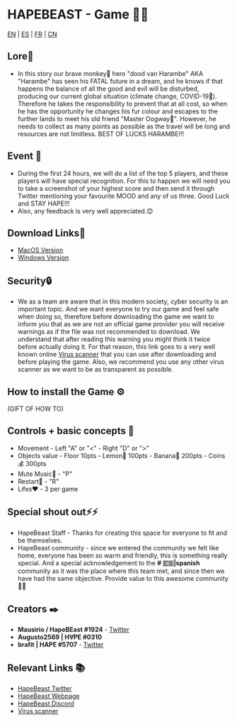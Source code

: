 # HAPEBEAST - Game 🍌🍌 
[EN](https://github.com/Brafit2001/HAPEBEAST-GAME/edit/main/README.md) | [ES](https://github.com/Brafit2001/HAPEBEAST-GAME/blob/main/README_translate/README_ES.md) | [FR](https://github.com/Brafit2001/HAPEBEAST-GAME/blob/main/README_translate/README_FR.md) | [CN](https://github.com/Brafit2001/HAPEBEAST-GAME/blob/main/README_translate/README_CN.md)
## Lore🔮
* In this story our brave monkey🦍 hero "dood van Harambe" AKA "Harambe" has seen his FATAL future in a dream, and he knows if that happens the balance of all the good and evil will be disturbed, producing our current global situation (climate change, COVID-19🦠). Therefore he takes the responsibility to prevent that at all cost, so when he has the opportunity he changes his fur colour and escapes to the further lands to meet his old friend "Master Oogway🐢". However, he needs to collect as many points as possible as the travel will be long and resources are not limitless. BEST OF LUCKS HARAMBE!!!

##  Event 📖
* During the first 24 hours, we will do a list of the top 5 players, and these players will have special recognition. For this to happen we will need you to take a screenshot of your highest score and then send it through Twitter mentioning your favourite MOOD and any of us three. Good Luck and STAY HAPE!!!
* Also, any feedback is very well appreciated.😊

## Download Links🔗
* [MacOS Version](https://drive.google.com/file/d/1HXFSKz2p_dmxtMkCq9L6IbHKalFDolsS/view?usp=sharing)
* [Windows Version](https://drive.google.com/file/d/1m36EkQEB0moMRuGB_m__gYgGgbf-kzLk/view?usp=sharing)

## Security🔒
* We as a team are aware that in this modern society, cyber security is an important topic. And we want everyone to try our game and feel safe when doing so, therefore before downloading the game we want to inform you that as we are not an official game provider you will receive warnings as if the file was not recommended to download. We understand that after reading this warning you might think it twice before actually doing it. For that reason, this link goes to a very well known online [Virus scanner](https://www.virustotal.com/gui/home/upload) that you can use after downloading and before playing the game. Also, we recommend you use any other virus scanner as we want to be as transparent as possible.

## How to install the Game ⚙️
(GIFT OF HOW TO)



## Controls + basic concepts 📑
* Movement - Left "A" or "<" - Right "D" or ">"
* Objects value - Floor 10pts - Lemon🍋 100pts - Banana🍌 200pts - Coins💰 300pts
* Mute Music🎵 - "P"
* Restart🔄 - "R"
* Lifes❤️ - 3 per game

## Special shout out⚡⚡
* HapeBeast Staff - Thanks for creating this space for everyone to fit and be themselves.
* HapeBeast community - since we entered the community we felt like home, everyone has been so warm and friendly, this is something really special. And a special acknowledgement to the **# 🇪🇸|spanish** community as it was the place where this team met, and since then we have had the same objective. Provide value to this awesome community🥇🥇

## Creators ✒️
* **Mausirio / HapeBEast #1924** - [Twitter](https://mobile.twitter.com/Mauricio202003)
* **Augusto2569 | H∀PE #0310**  
* **brafit | HAPE #5707** - [Twitter](https://twitter.com/brafit201?t=GZyvkU5mDVE605O2frVZbA&s=08)

## Relevant Links 📚
* [HapeBeast Twitter](https://mobile.twitter.com/hapebeastgang) 
* [HapeBeast Webpage](https://www.hapebeast.com/)
* [HapeBeast Discord](https://discord.com/invite/hypebeast) 
* [Virus scanner](https://www.virustotal.com/gui/home/upload)
